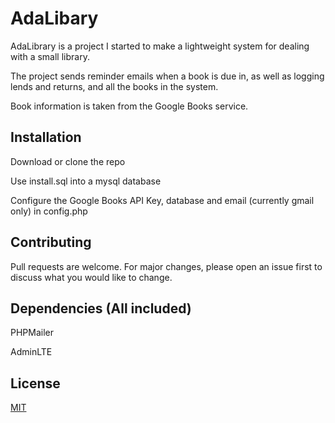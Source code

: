 # AdaLibary

AdaLibrary is a project I started to make a lightweight system for dealing with a small library.

The project sends reminder emails when a book is due in, as well as logging lends and returns, and all the books in the system.

Book information is taken from the Google Books service.

## Installation

Download or clone the repo

Use install.sql into a mysql database

Configure the Google Books API Key, database and email (currently gmail only) in config.php

## Contributing
Pull requests are welcome. For major changes, please open an issue first to discuss what you would like to change.


## Dependencies (All included)

PHPMailer

AdminLTE

## License
[MIT](https://choosealicense.com/licenses/mit/)